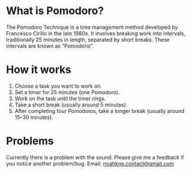<h1>What is Pomodoro?</h1>

The Pomodoro Technique is a time management method developed by Francesco Cirillo in the late 1980s. It involves breaking work into intervals, traditionally 25 minutes in length, separated by short breaks. These intervals are known as "Pomodoris". 


<h1>How it works</h1>

1. Choose a task you want to work on.
2. Set a timer for 25 minutes (one Pomodoro).
3. Work on the task until the timer rings.
4. Take a short break (usually around 5 minutes).
5. After completing four Pomodoros, take a longer break (usually around 15–30 minutes).


<h1>Problems</h1>

Currently there is a problem with the sound.
Please give me a feedback if you notice another problem/bug.
Email: noahknp.contact@gmail.com
